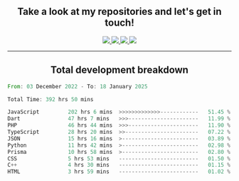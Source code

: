 <h2 align="center">
  Take a look at my repositories and let's get in touch!
</h2>
<p align="center">
  <a href="https://www.instagram.com/rayhanarkan?igsh=MXM3dHhmMTZ3ZWVsaA==">
    <img src="https://img.icons8.com/material-outlined/30/689d6a/instagram.png"/>
  </a>
  <a href="https://www.linkedin.com/in/rayhanarkan/">
    <img src="https://img.icons8.com/material-outlined/30/689d6a/linkedin.png"/>
  </a>
  <a href="">
    <img src="https://img.icons8.com/material-outlined/30/689d6a/geography.png"/>
  </a>
  <a href="mailto:rayhanarkan30@gmail.com">
    <img src="https://img.icons8.com/material-outlined/30/689d6a/email.png"/>
  </a>
</p>

---

<h2 align="center">Total development breakdown</h2>

<p align="center">
<!--START_SECTION:waka-->

```rust
From: 03 December 2022 - To: 18 January 2025

Total Time: 392 hrs 50 mins

JavaScript         202 hrs 6 mins  >>>>>>>>>>>>>------------   51.45 %
Dart               47 hrs 7 mins   >>>----------------------   11.99 %
PHP                46 hrs 44 mins  >>>----------------------   11.90 %
TypeScript         28 hrs 20 mins  >>-----------------------   07.22 %
JSON               15 hrs 16 mins  >------------------------   03.89 %
Python             11 hrs 42 mins  >------------------------   02.98 %
Prisma             10 hrs 58 mins  >------------------------   02.80 %
CSS                5 hrs 53 mins   -------------------------   01.50 %
C++                4 hrs 30 mins   -------------------------   01.15 %
HTML               3 hrs 59 mins   -------------------------   01.02 %
```

<!--END_SECTION:waka-->
</p>

